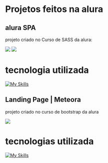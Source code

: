 # Projetos feitos na alura

## alura SPA
projeto criado no Curso de SASS da alura:

![](https://imgur.com/RMMRf4n.png)
![](https://imgur.com/u6vZIws.png)

# tecnologia utilizada

[![My Skills](https://skillicons.dev/icons?i=sass)](https://skillicons.dev)

## Landing Page | Meteora
projeto criado no curso de bootstrap da alura 

![](https://imgur.com/4aKDpBz.png)

# tecnologias utilizada

[![My Skills](https://skillicons.dev/icons?i=bootstrap,css)](https://skillicons.dev)
